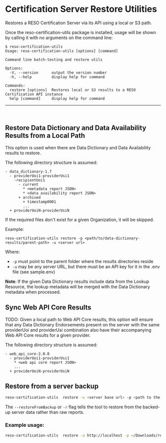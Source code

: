 # Certification Server Restore Utilities
Restores a RESO Certification Server via its API using a local or S3 path.

Once the reso-certification-utils package is installed, usage will be shown by calling it with no arguments on the command line:

```
$ reso-certification-utils 
Usage: reso-certification-utils [options] [command]

Command line batch-testing and restore utils

Options:
  -V, --version      output the version number
  -h, --help         display help for command

Commands:
  restore [options]  Restores local or S3 results to a RESO Certification API instance
  help [command]     display help for command

```
---
<br />

## Restore Data Dictionary and Data Availability Results from a Local Path
This option is used when there are Data Dictionary and Data Availability results to restore. 

The following directory structure is assumed:
```
- data_dictionary-1.7
  - providerUoi1-providerUsi1
    -recipientUoi1
      - current
        * <metadata report JSON>
        * <data availability report JSON>
      + archived
        + timestamp0001
        ...
  + providerUoiN-providerUsiN
``` 

If the required files don't exist for a given Organization, it will be skipped. 

Example:
    
```
reso-certification-utils restore -p <path/to/data-dictionary-results/parent-path> -u <server url> 
```

Where: 
* `-p` must point to the parent folder where the results directories reside
* `-u` may be any server URL, but there must be an API key for it in the .env file (see sample.env)

**Note**: If the given Data Dictionary results include data from the Lookup Resource, the lookup metadata will be merged with the Data Dictionary metadata when processed.


## Sync Web API Core Results
TODO: Given a local path to Web API Core results, this option will ensure that any Data Dictionary Endorsements present on the server 
with the same providerUoi and providerUsi combination also have their accompanying Web API Core results for a given provider. 

The following directory structure is assumed:
```
- web_api_core-2.0.0
  - providerUoi1-providerUsi1
    * <web api core report JSON>
    ...
  + providerUoiN-providerUsiN
``` 

## Restore from a server backup
```bash
reso-certification-utils  restore -u <server base url> -p <path to the server backup directory> --restoreFromBackup
```

The `--restoreFromBackup` or `-r` flag tells the tool to restore from the backed-up server data rather than raw reports.

### Example usage: 

```bash
reso-certification-utils  restore -u http://localhost -p ~/Downloads/reso-server-backup/data_dictionary-1.7 -r
```